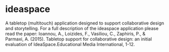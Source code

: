 # ideaspace
A tabletop (multitouch) application designed to support collaborative design and storytelling. 
For a full description of the ideaspace application please read the paper: Ioannou, A., Loizides, F., Vasiliou, C., Zaphiris, P., & Parmaxi, A. (2015). Tabletop support for collaborative design: an initial evaluation of IdeaSpace.Educational Media International, 1-12.
